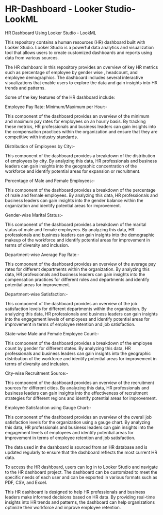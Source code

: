 # HR-Dashboard - Looker Studio-LookML
HR Dashboard Using Looker Studio - LookML

This repository contains a human resources (HR) dashboard built with Looker Studio. Looker Studio is a powerful data analytics and visualization tool that allows users to create customized dashboards and reports using data from various sources.

The HR dashboard in this repository provides an overview of key HR metrics such as percentage of employee by gender wise , headcount, and employee demographics. The dashboard includes several interactive visualizations that enable users to explore the data and gain insights into HR trends and patterns.

Some of the key features of the HR dashboard include:

Employee Pay Rate: Minimum/Maximum per Hour:-

This component of the dashboard provides an overview of the minimum and maximum pay rates for employees on an hourly basis. By tracking these metrics, HR professionals and business leaders can gain insights into the compensation practices within the organization and ensure that they are competitive with industry standards.

Distribution of Employees by City:-

This component of the dashboard provides a breakdown of the distribution of employees by city. By analyzing this data, HR professionals and business leaders can gain insights into the geographic concentration of the workforce and identify potential areas for expansion or recruitment.

Percentage of Male and Female Employees:-

This component of the dashboard provides a breakdown of the percentage of male and female employees. By analyzing this data, HR professionals and business leaders can gain insights into the gender balance within the organization and identify potential areas for improvement.

Gender-wise Marital Status:-

This component of the dashboard provides a breakdown of the marital status of male and female employees. By analyzing this data, HR professionals and business leaders can gain insights into the demographic makeup of the workforce and identify potential areas for improvement in terms of diversity and inclusion.

Department-wise Average Pay Rate:-

This component of the dashboard provides an overview of the average pay rates for different departments within the organization. By analyzing this data, HR professionals and business leaders can gain insights into the compensation practices for different roles and departments and identify potential areas for improvement.

Department-wise Satisfaction:-

This component of the dashboard provides an overview of the job satisfaction levels for different departments within the organization. By analyzing this data, HR professionals and business leaders can gain insights into the engagement levels of employees and identify potential areas for improvement in terms of employee retention and job satisfaction.

State-wise Male and Female Employee Count:-

This component of the dashboard provides a breakdown of the employee count by gender for different states. By analyzing this data, HR professionals and business leaders can gain insights into the geographic distribution of the workforce and identify potential areas for improvement in terms of diversity and inclusion.

City-wise Recruitment Source:-

This component of the dashboard provides an overview of the recruitment sources for different cities. By analyzing this data, HR professionals and business leaders can gain insights into the effectiveness of recruitment strategies for different regions and identify potential areas for improvement.

Employee Satisfaction using Gauge Chart:-

This component of the dashboard provides an overview of the overall job satisfaction levels for the organization using a gauge chart. By analyzing this data, HR professionals and business leaders can gain insights into the engagement levels of employees and identify potential areas for improvement in terms of employee retention and job satisfaction.

The data used in the dashboard is sourced from an HR database and is updated regularly to ensure that the dashboard reflects the most current HR data.

To access the HR dashboard, users can log in to Looker Studio and navigate to the HR dashboard project. The dashboard can be customized to meet the specific needs of each user and can be exported in various formats such as PDF, CSV, and Excel.

This HR dashboard is designed to help HR professionals and business leaders make informed decisions based on HR data. By providing real-time insights into HR trends and patterns, the dashboard can help organizations optimize their workforce and improve employee retention.
